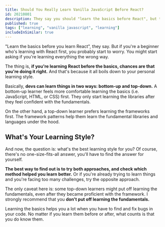 ```yaml
---
title: Should You Really Learn Vanilla JavaScript Before React?
id: 20210801
description: They say you should "learn the basics before React", but that's not always right. What really matters are your learning preferences.
published: true
tags: ["learning", "vanilla javascript", "learning"]
includeInSimilar: true
---
```


"Learn the basics before you learn React", they say. But if you're a beginner who's learning with React first, you probably start to worry. You might start asking if you're learning everything the wrong way.

The thing is, **if you're learning React before the basics, chances are that you're doing it right.** And that's because it all boils down to your personal learning style.

Basically, **devs can learn things in two ways: bottom-up and top-down.** A bottom-up learner feels more comfortable learning the basics (i.e. JavaScript, HTML, or CSS) first. They only start learning the libraries after they feel confident with the fundamentals.

On the other hand, a top-down learner prefers learning the frameworks first. The framework patterns help them learn the fundamental libraries and languages under the hood.

## What's Your Learning Style?

And now, the question is: what's the best learning style for you? Of course, there's no one-size-fits-all answer, you'll have to find the answer for yourself.

**The best way to find out is to try both approaches, and check which method helped you learn better.** Or if you're already trying to learn things and you're facing too many challenges, try the opposite approach.

The only caveat here is: some top-down learners might put off learning the fundamentals, even after they became proficient with the framework. I strongly recommend that you **don't put off learning the fundamentals.**

Learning the basics helps you a lot when you have to find and fix bugs in your code. No matter if you learn them before or after, what counts is that you do know them.

